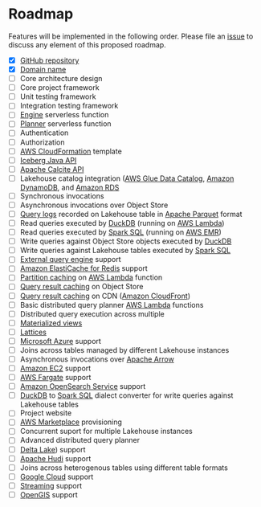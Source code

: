 # Roadmap

Features will be implemented in the following order. Please file an [issue](https://github.com/sutoiku/puffin/issues) to discuss any element of this proposed roadmap.

- [x] [GitHub repository](https://github.com/sutoiku/puffin)
- [x] [Domain name](http://PuffinDB.io/)
- [ ] Core architecture design
- [ ] Core project framework
- [ ] Unit testing framework
- [ ] Integration testing framework
- [ ] [Engine](docs/Engine.md) serverless function
- [ ] [Planner](docs/Planner.md) serverless function
- [ ] Authentication
- [ ] Authorization
- [ ] [AWS CloudFormation](https://aws.amazon.com/cloudformation/) template
- [ ] [Iceberg Java API](https://iceberg.apache.org/docs/latest/api/)
- [ ] [Apache Calcite API](https://calcite.apache.org/)
- [ ] Lakehouse catalog integration ([AWS Glue Data Catalog](https://docs.aws.amazon.com/glue/latest/dg/catalog-and-crawler.html), [Amazon DynamoDB](https://aws.amazon.com/dynamodb/), and [Amazon RDS](https://aws.amazon.com/rds/)
- [ ] Synchronous invocations
- [ ] Asynchronous invocations over Object Store
- [ ] [Query logs](docs/Logs.md) recorded on Lakehouse table in [Apache Parquet](https://parquet.apache.org/) format
- [ ] Read queries executed by [DuckDB](https://duckdb.org/) (running on [AWS Lambda](https://aws.amazon.com/lambda/))
- [ ] Read queries executed by [Spark SQL](https://spark.apache.org/sql/) (running on [AWS EMR](https://aws.amazon.com/emr/))
- [ ] Write queries against Object Store objects executed by [DuckDB](https://duckdb.org/)
- [ ] Write queries against Lakehouse tables executed by [Spark SQL](https://spark.apache.org/sql/)
- [ ] [External query engine](https://calcite.apache.org/docs/adapter.html) support
- [ ] [Amazon ElastiCache for Redis](https://aws.amazon.com/elasticache/redis/) support
- [ ] [Partition caching](FAQ.md#how-does-partition-caching-work) on [AWS Lambda](https://aws.amazon.com/lambda/) function
- [ ] [Query result caching](FAQ.md#how-does-query-result-caching-work) on Object Store
- [ ] [Query result caching](FAQ.md#how-does-query-result-caching-work) on CDN ([Amazon CloudFront](https://aws.amazon.com/cloudfront/))
- [ ] Basic distributed query planner [AWS Lambda](https://aws.amazon.com/lambda/) functions
- [ ] Distributed query execution across multiple 
- [ ] [Materialized views](https://calcite.apache.org/docs/materialized_views.html)
- [ ] [Lattices](https://calcite.apache.org/docs/lattice.html)
- [ ] [Microsoft Azure](https://azure.microsoft.com/en-us) support
- [ ] Joins across tables managed by different Lakehouse instances
- [ ] Asynchronous invocations over [Apache Arrow](https://arrow.apache.org/)
- [ ] [Amazon EC2](https://aws.amazon.com/ec2/) support
- [ ] [AWS Fargate](https://aws.amazon.com/fargate/) support
- [ ] [Amazon OpenSearch Service](https://aws.amazon.com/opensearch-service/) support
- [ ] [DuckDB](https://duckdb.org/) to [Spark SQL](https://spark.apache.org/sql/) dialect converter for write queries against Lakehouse tables
- [ ] Project website
- [ ] [AWS Marketplace](https://aws.amazon.com/marketplace) provisioning
- [ ] Concurrent suport for multiple Lakehouse instances
- [ ] Advanced distributed query planner
- [ ] [Delta Lake](https://delta.io/)) support
- [ ] [Apache Hudi](https://hudi.apache.org/) support
- [ ] Joins across heterogenous tables using different table formats
- [ ] [Google Cloud](https://cloud.google.com/) support
- [ ] [Streaming](https://calcite.apache.org/docs/stream.html) support
- [ ] [OpenGIS](https://calcite.apache.org/docs/spatial.html) support

